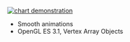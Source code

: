
[![chart demonstration](http://img.youtube.com/vi/7D7OySitrnU/0.jpg)](http://www.youtube.com/watch?v=7D7OySitrnU "demo")

* Smooth animations
* OpenGL ES 3.1, Vertex Array Objects

